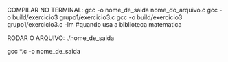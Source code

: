 
COMPILAR NO TERMINAL:
gcc -o nome_de_saida nome_do_arquivo.c
gcc -o build/exercicio3 grupo1/exercicio3.c
gcc -o build/exercicio3 grupo1/exercicio3.c -lm #quando usa a biblioteca matematica



RODAR O ARQUIVO:
./nome_de_saida

gcc *.c -o nome_de_saida